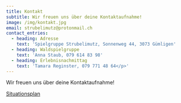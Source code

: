 ```yaml
---
title: Kontakt
subtitle: Wir freuen uns über deine Kontaktaufnahme!
image: /img/kontakt.jpg
email: strubelimutz@protonmail.ch
contact_entries:
  - heading: Adresse
    text: 'Spielgruppe Strubelimutz, Sonnenweg 44, 3073 Gümligen'
  - heading: Waldspielgruppe
    text: 'Anna Staub, 079 614 83 98'
  - heading: Erlebnisnachmittag
    text: 'Tamara Reginster, 079 771 48 64</p>'
---
```


Wir freuen uns über deine Kontaktaufnahme!

<a href="/doc/situationsplan.pdf" target="_blank">Situationsplan</a>
